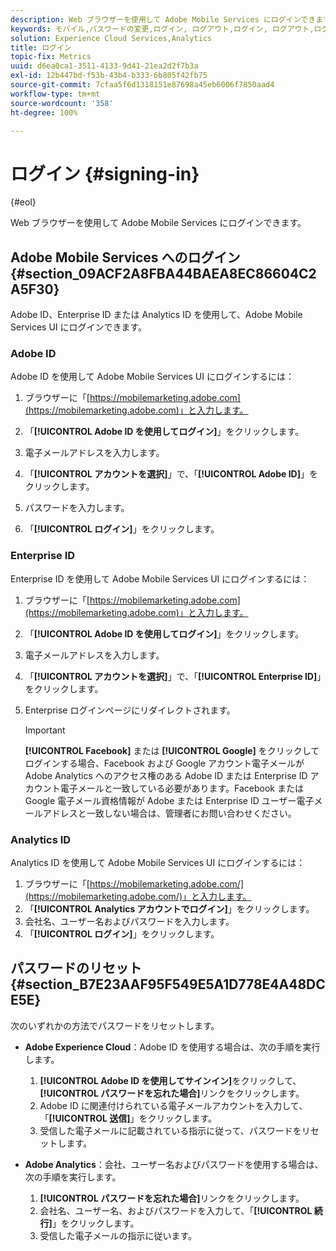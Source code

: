 ```yaml
---
description: Web ブラウザーを使用して Adobe Mobile Services にログインできます。
keywords: モバイル,パスワードの変更,ログイン, ログアウト,ログイン, ログアウト,ログイン,ログイン
solution: Experience Cloud Services,Analytics
title: ログイン
topic-fix: Metrics
uuid: d6ea0ca1-3511-4133-9d41-21ea2d2f7b3a
exl-id: 12b447bd-f53b-43b4-b333-6b805f42fb75
source-git-commit: 7cfaa5f6d1318151e87698a45eb6006f7850aad4
workflow-type: tm+mt
source-wordcount: '358'
ht-degree: 100%

---
```


# ログイン {#signing-in}

{#eol}

Web ブラウザーを使用して Adobe Mobile Services にログインできます。

## Adobe Mobile Services へのログイン {#section_09ACF2A8FBA44BAEA8EC86604C2A5F30}

Adobe ID、Enterprise ID または Analytics ID を使用して、Adobe Mobile Services UI にログインできます。

### Adobe ID

Adobe ID を使用して Adobe Mobile Services UI にログインするには：

1. ブラウザーに「[https://mobilemarketing.adobe.com](https://mobilemarketing.adobe.com)」と入力します。
1. 「**[!UICONTROL Adobe ID を使用してログイン]**」をクリックします。
1. 電子メールアドレスを入力します。
1. 「**[!UICONTROL アカウントを選択]**」で、「**[!UICONTROL Adobe ID]**」をクリックします。

1. パスワードを入力します。
1. 「**[!UICONTROL ログイン]**」をクリックします。


### Enterprise ID

Enterprise ID を使用して Adobe Mobile Services UI にログインするには：

1. ブラウザーに「[https://mobilemarketing.adobe.com](https://mobilemarketing.adobe.com)」と入力します。
1. 「**[!UICONTROL Adobe ID を使用してログイン]**」をクリックします。
1. 電子メールアドレスを入力します。
1. 「**[!UICONTROL アカウントを選択]**」で、「**[!UICONTROL Enterprise ID]**」をクリックします。

1. Enterprise ログインページにリダイレクトされます。

   >[!IMPORTANT]
   >
   >**[!UICONTROL Facebook]** または **[!UICONTROL Google]** をクリックしてログインする場合、Facebook および Google アカウント電子メールが Adobe Analytics へのアクセス権のある Adobe ID または Enterprise ID アカウント電子メールと一致している必要があります。Facebook または Google 電子メール資格情報が Adobe または Enterprise ID ユーザー電子メールアドレスと一致しない場合は、管理者にお問い合わせください。

### Analytics ID

Analytics ID を使用して Adobe Mobile Services UI にログインするには：

1. ブラウザーに「[https://mobilemarketing.adobe.com/](https://mobilemarketing.adobe.com/)」と入力します。
1. 「**[!UICONTROL Analytics アカウントでログイン]**」をクリックします。
1. 会社名、ユーザー名およびパスワードを入力します。
1. 「**[!UICONTROL ログイン]**」をクリックします。

## パスワードのリセット {#section_B7E23AAF95F549E5A1D778E4A48DCE5E}

次のいずれかの方法でパスワードをリセットします。

* **Adobe Experience Cloud**：Adobe ID を使用する場合は、次の手順を実行します。

   1. **[!UICONTROL Adobe ID を使用してサインイン]**&#x200B;をクリックして、**[!UICONTROL パスワードを忘れた場合]**&#x200B;リンクをクリックします。
   1. Adobe ID に関連付けられている電子メールアカウントを入力して、「**[!UICONTROL 送信]**」をクリックします。
   1. 受信した電子メールに記載されている指示に従って、パスワードをリセットします。

* **Adobe Analytics**：会社、ユーザー名およびパスワードを使用する場合は、次の手順を実行します。

   1. **[!UICONTROL パスワードを忘れた場合]**&#x200B;リンクをクリックします。
   1. 会社名、ユーザー名、およびパスワードを入力して、「**[!UICONTROL 続行]**」をクリックします。
   1. 受信した電子メールの指示に従います。
